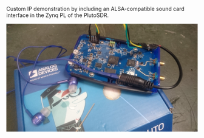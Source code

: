 Custom IP demonstration by including an ALSA-compatible sound card interface in the Zynq PL of the PlutoSDR.

![PlutoSDR embedded sound card demo](figures/DSC_0108.jpg)
